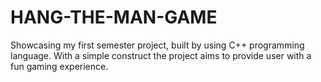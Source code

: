 # HANG-THE-MAN-GAME
Showcasing my first semester project, built by using C++ programming language. With a simple construct the project aims to provide user with a fun gaming experience.
